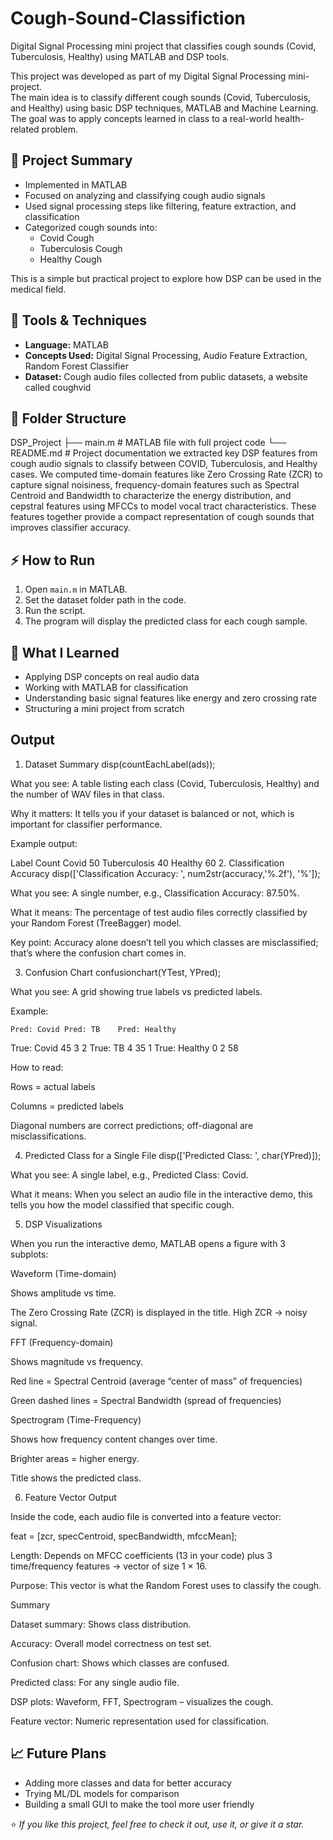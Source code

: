 # Cough-Sound-Classifiction
Digital Signal Processing mini project that classifies cough sounds (Covid, Tuberculosis, Healthy) using MATLAB and DSP tools.

This project was developed as part of my Digital Signal Processing mini-project.  
The main idea is to classify different cough sounds (Covid, Tuberculosis, and Healthy) using basic DSP techniques, MATLAB and Machine Learning. The goal was to apply concepts learned in class to a real-world health-related problem.

## 📌 Project Summary

- Implemented in MATLAB
- Focused on analyzing and classifying cough audio signals
- Used signal processing steps like filtering, feature extraction, and classification
- Categorized cough sounds into:
  - Covid Cough
  - Tuberculosis Cough
  - Healthy Cough

This is a simple but practical project to explore how DSP can be used in the medical field.

## 🧰 Tools & Techniques

- **Language:** MATLAB  
- **Concepts Used:** Digital Signal Processing, Audio Feature Extraction, Random Forest Classifier  
- **Dataset:** Cough audio files collected from public datasets, a website called coughvid

## 📁 Folder Structure
DSP_Project
├── main.m # MATLAB file with full project code
└── README.md # Project documentation
we extracted key DSP features from cough audio signals to classify between COVID, Tuberculosis, and Healthy cases. We computed time-domain features like Zero Crossing Rate (ZCR) to capture signal noisiness, frequency-domain features such as Spectral Centroid and Bandwidth to characterize the energy distribution, and cepstral features using MFCCs to model vocal tract characteristics. These features together provide a compact representation of cough sounds that improves classifier accuracy.

## ⚡ How to Run

1. Open `main.m` in MATLAB.  
2. Set the dataset folder path in the code.  
3. Run the script.  
4. The program will display the predicted class for each cough sample.


## 🚀 What I Learned

- Applying DSP concepts on real audio data  
- Working with MATLAB for classification  
- Understanding basic signal features like energy and zero crossing rate  
- Structuring a mini project from scratch

## Output 
1. Dataset Summary
disp(countEachLabel(ads));


What you see: A table listing each class (Covid, Tuberculosis, Healthy) and the number of WAV files in that class.

Why it matters: It tells you if your dataset is balanced or not, which is important for classifier performance.

Example output:

Label	Count
Covid	50
Tuberculosis	40
Healthy	60
2. Classification Accuracy
disp(['Classification Accuracy: ', num2str(accuracy,'%.2f'), '%']);


What you see: A single number, e.g., Classification Accuracy: 87.50%.

What it means: The percentage of test audio files correctly classified by your Random Forest (TreeBagger) model.

Key point: Accuracy alone doesn’t tell you which classes are misclassified; that’s where the confusion chart comes in.

3. Confusion Chart
confusionchart(YTest, YPred);


What you see: A grid showing true labels vs predicted labels.

Example:

	Pred: Covid	Pred: TB	Pred: Healthy
True: Covid	45	3	2
True: TB	4	35	1
True: Healthy	0	2	58

How to read:

Rows = actual labels

Columns = predicted labels

Diagonal numbers are correct predictions; off-diagonal are misclassifications.

4. Predicted Class for a Single File
disp(['Predicted Class: ', char(YPred)]);


What you see: A single label, e.g., Predicted Class: Covid.

What it means: When you select an audio file in the interactive demo, this tells you how the model classified that specific cough.

5. DSP Visualizations

When you run the interactive demo, MATLAB opens a figure with 3 subplots:

Waveform (Time-domain)

Shows amplitude vs time.

The Zero Crossing Rate (ZCR) is displayed in the title. High ZCR → noisy signal.

FFT (Frequency-domain)

Shows magnitude vs frequency.

Red line = Spectral Centroid (average “center of mass” of frequencies)

Green dashed lines = Spectral Bandwidth (spread of frequencies)

Spectrogram (Time-Frequency)

Shows how frequency content changes over time.

Brighter areas = higher energy.

Title shows the predicted class.

6. Feature Vector Output

Inside the code, each audio file is converted into a feature vector:

feat = [zcr, specCentroid, specBandwidth, mfccMean];


Length: Depends on MFCC coefficients (13 in your code) plus 3 time/frequency features → vector of size 1 × 16.

Purpose: This vector is what the Random Forest uses to classify the cough.

Summary

Dataset summary: Shows class distribution.

Accuracy: Overall model correctness on test set.

Confusion chart: Shows which classes are confused.

Predicted class: For any single audio file.

DSP plots: Waveform, FFT, Spectrogram – visualizes the cough.

Feature vector: Numeric representation used for classification.


## 📈 Future Plans

- Adding more classes and data for better accuracy  
- Trying ML/DL models for comparison  
- Building a small GUI to make the tool more user friendly


⭐ *If you like this project, feel free to check it out, use it, or give it a star.*

